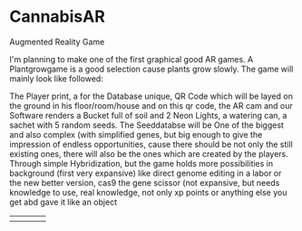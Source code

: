 # CannabisAR
Augmented Reality Game
<p>I'm planning to make one of the first graphical good AR games. A Plantgrowgame is a good selection cause plants grow slowly. The game will mainly look like followed:</p>
<p>
  The Player print, a for the Database unique, QR Code which will be layed on the ground in his floor/room/house and on this qr code, the AR cam and our Software renders a Bucket full of soil and 2 Neon Lights, a watering can, a sachet with 5 random seeds. The Seeddatabse will be One of the biggest and also complex (with simplified genes, but big enough to give the impression of endless opportunities, cause there should be not only the still existing ones, there will also be the ones which are created by the players. Through simple Hybridization, but the game holds more possibilities in background (first very expansive) like direct genome editing in a labor or the new better version, cas9 the gene scissor (not expansive, but needs knowledge to use, real knowledge, not only xp points or anything else you get abd gave it like an object
  <table>
    <tr>
      <th>
      </th>
      <th>
      </th>
      <th>
      </th>
      <th>
      </th>
    </tr>
  </table>
</p>
